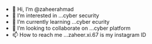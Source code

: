 - 👋 Hi, I’m @zaheerahmad
- 👀 I’m interested in ...cyber security
- 🌱 I’m currently learning ...cyber ecurity
- 💞️ I’m looking to collaborate on ...cyber platform
- 📫 How to reach me ...zaheer.xi.67 is my instagram ID

<!---
za3e4rahmad/za3e4rahmad is a ✨ special ✨ repository because its `README.md` (this file) appears on your GitHub profile.
You can click the Preview link to take a look at your changes.
--->
